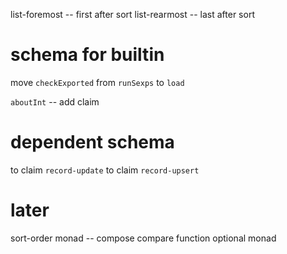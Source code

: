 list-foremost -- first after sort
list-rearmost -- last after sort

# schema for builtin

move `checkExported` from `runSexps` to `load`

`aboutInt` -- add claim

# dependent schema

to claim `record-update`
to claim `record-upsert`

# later

sort-order monad -- compose compare function
optional monad
